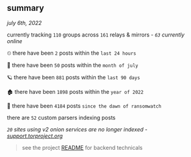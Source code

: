 
## summary
_july 6th, 2022_

currently tracking `110` groups across `161` relays & mirrors - _`63` currently online_

⏲ there have been `2` posts within the `last 24 hours`

🦈 there have been `50` posts within the `month of july`

🪐 there have been `881` posts within the `last 90 days`

🏚 there have been `1898` posts within the `year of 2022`

🦕 there have been `4184` posts `since the dawn of ransomwatch`

there are `52` custom parsers indexing posts

_`20` sites using v2 onion services are no longer indexed - [support.torproject.org](https://support.torproject.org/onionservices/v2-deprecation/)_

> see the project [README](https://github.com/joshhighet/ransomwatch#ransomwatch--) for backend technicals
